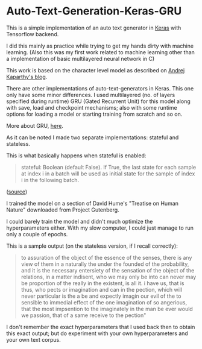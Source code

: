 # Auto-Text-Generation-Keras-GRU

This is a simple implementation of an auto text generator in [Keras](https://keras.io/) with Tensorflow backend.

I did this mainly as practice while trying to get my hands dirty with machine learning. (Also this was my first work related to machine
learning other than a implementation of basic multilayered neural network in C)

This work is based on the character level model as described on [Andrej Kaparthy's blog](http://karpathy.github.io/2015/05/21/rnn-effectiveness/).

There are other implementations of auto-text-generators in Keras. This one only have some minor differences.
I used multilayered (no. of layers specified during runtime) GRU (Gated Recurrent Unit) for this model along with save, load and checkpoint mechanisms; also with some runtime options for loading a model or starting training from scratch and so on. 

More about GRU, [here](https://arxiv.org/abs/1412.3555).

As it can be noted I made two separate implementations: stateful and stateless.

This is what basically happens when stateful is enabled:

>stateful: Boolean (default False). If True, the last state for each sample at index i in a batch will be used as initial state for the sample of index i in the following batch.

([source](https://keras.io/layers/recurrent/))

I trained the model on a section of David Hume's "Treatise on Human Nature" downloaded from Project Gutenberg.

I could barely train the model and didn't much optimize the hyperparameters either. With my slow computer, I could just manage to run only a couple of epochs. 

This is a sample output (on the stateless version, if I recall correctly):

>to assuration of the object of the essence of the senses, there is any view of them in a naturally the under the founded of the probability, and it is the necessary entersiety of the sensation of the object of the relations, in a matter indisent, who we may only be into can never may be proportion of the really in the existent, is all it. i have us, that is thus, who pects or imagination and can in the pection, which will never particular is the a be and expectly imagin our evil of the to sensible to immedial effect of the one imagination of so angerious, that the most impsention to the imaginately in the man be ever would we passion, that of a same receive to the pection"

I don't remember the exact hyperparameters that I used back then to obtain this exact output; but do experiment with your own hyperparameters and your own text corpus.





